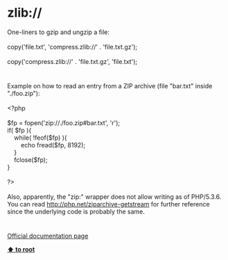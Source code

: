 # zlib://




<div class="phpcode"><span class="html">
One-liners to gzip and ungzip a file:<br><br>copy(&apos;file.txt&apos;, &apos;compress.zlib://&apos; . &apos;file.txt.gz&apos;);<br><br>copy(&apos;compress.zlib://&apos; . &apos;file.txt.gz&apos;, &apos;file.txt&apos;);</span>
</div>
  

#


<div class="phpcode"><span class="html">
Example on how to read an entry from a ZIP archive (file &quot;bar.txt&quot; inside &quot;./foo.zip&quot;):
<br>
<br><span class="default">&lt;?php
<br>
<br>$fp </span><span class="keyword">= </span><span class="default">fopen</span><span class="keyword">(</span><span class="string">&apos;zip://./foo.zip#bar.txt&apos;</span><span class="keyword">, </span><span class="string">&apos;r&apos;</span><span class="keyword">);
<br>if( </span><span class="default">$fp </span><span class="keyword">){
<br>&#xA0; &#xA0; while( !</span><span class="default">feof</span><span class="keyword">(</span><span class="default">$fp</span><span class="keyword">) ){
<br>&#xA0; &#xA0; &#xA0; &#xA0; echo </span><span class="default">fread</span><span class="keyword">(</span><span class="default">$fp</span><span class="keyword">, </span><span class="default">8192</span><span class="keyword">);
<br>&#xA0; &#xA0; }
<br>&#xA0; &#xA0; </span><span class="default">fclose</span><span class="keyword">(</span><span class="default">$fp</span><span class="keyword">);
<br>}
<br>
<br></span><span class="default">?&gt;
<br></span>
<br>Also, apparently, the &quot;zip:&quot; wrapper does not allow writing as of PHP/5.3.6. You can read <a href="http://php.net/ziparchive-getstream" rel="nofollow" target="_blank">http://php.net/ziparchive-getstream</a> for further reference since the underlying code is probably the same.</span>
</div>
  

#

[Official documentation page](https://www.php.net/manual/en/wrappers.compression.php)

**[⬆ to root](/)**